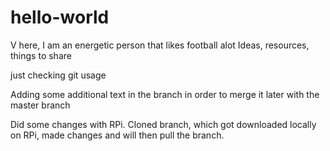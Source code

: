 # hello-world

V here, I am an energetic person that likes football alot
Ideas, resources, things to share

just checking git usage

Adding some additional text in the branch in order to merge it later with the master branch

Did some changes with RPi. Cloned branch, which got downloaded locally on RPi, made changes and will then pull the branch.
